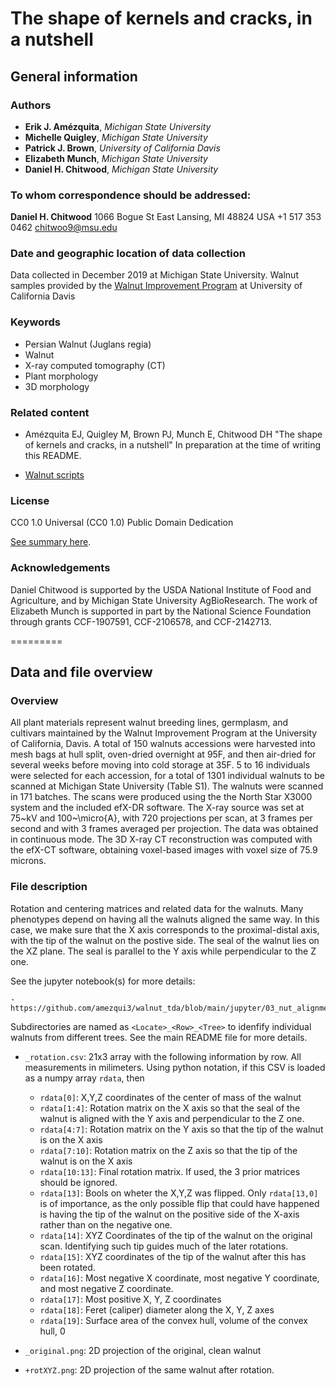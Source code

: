# The shape of kernels and cracks, in a nutshell

## General information

### Authors

- **Erik J. Amézquita**, _Michigan State University_
- **Michelle Quigley**, _Michigan State University_
- **Patrick J. Brown**, _University of California Davis_
- **Elizabeth Munch**, _Michigan State University_
- **Daniel H. Chitwood**, _Michigan State University_

### To whom correspondence should be addressed:

**Daniel H. Chitwood**
1066 Bogue St
East Lansing, MI 48824
USA
+1 517 353 0462
chitwoo9@msu.edu

### Date and geographic location of data collection

Data collected in December 2019 at Michigan State University. Walnut samples provided by the [Walnut Improvement Program](https://fruitsandnuts.ucdavis.edu/collaborators/california-walnut-board/reports) at University of California Davis

### Keywords

- Persian Walnut (Juglans regia)
- Walnut
- X-ray computed tomography (CT)
- Plant morphology
- 3D morphology

### Related content

- Amézquita EJ, Quigley M, Brown PJ, Munch E, Chitwood DH "The shape of kernels and cracks, in a nutshell" In preparation at the time of writing this README.

- [Walnut scripts](https://github.com/amezqui3/walnut_tda)

### License

CC0 1.0 Universal (CC0 1.0)
Public Domain Dedication 

[See summary here](https://creativecommons.org/publicdomain/zero/1.0/).

### Acknowledgements

Daniel Chitwood is supported by the USDA National Institute of Food and Agriculture, and by Michigan State University AgBioResearch. The work of Elizabeth Munch is supported in part by the National Science Foundation through grants CCF-1907591, CCF-2106578, and CCF-2142713.

=========

## Data and file overview

### Overview

All plant materials represent walnut breeding lines, germplasm, and cultivars maintained by the Walnut Improvement Program at the University of California, Davis. A total of 150 walnuts accessions were harvested into mesh bags at hull split, oven-dried overnight at 95F, and then air-dried for several weeks before moving into cold storage at 35F. 5 to 16 individuals were selected for each accession, for a total of 1301 individual walnuts to be scanned at Michigan State University (Table S1). The walnuts were scanned in 171 batches. The scans were produced using the the North Star X3000 system and the included efX-DR software. The X-ray source was set at 75~kV and 100~\micro{A}, with 720 projections per scan, at 3 frames per second and with 3 frames averaged per projection. The data was obtained in continuous mode. The 3D X-ray CT reconstruction was computed with the efX-CT software, obtaining voxel-based images with voxel size of 75.9 microns.

### File description

Rotation and centering matrices and related data for the walnuts. Many phenotypes depend on having all the walnuts aligned the same way. In this case, we make sure that the X axis corresponds to the proximal-distal axis, with the tip of the walnut on the postive side. The seal of the walnut lies on the XZ plane. The seal is parallel to the Y axis while perpendicular to the Z one. 

See the jupyter notebook(s) for more details:

```
- https://github.com/amezqui3/walnut_tda/blob/main/jupyter/03_nut_alignment.ipynb
```

Subdirectories are named as `<Locate>_<Row>_<Tree>` to idenfify individual walnuts from different trees. See the main README file for more details.

- `_rotation.csv`: 21x3 array with the following information by row. All measurements in milimeters. Using python notation, if this CSV is loaded as a numpy array `rdata`, then
    - `rdata[0]`: X,Y,Z coordinates of the center of mass of the walnut
    - `rdata[1:4]`: Rotation matrix on the X axis so that the seal of the walnut is aligned with the Y axis and perpendicular to the Z one.
    - `rdata[4:7]`: Rotation matrix on the Y axis so that the tip of the walnut is on the X axis
    - `rdata[7:10]`: Rotation matrix on the Z axis so that the tip of the walnut is on the X axis
    - `rdata[10:13]`: Final rotation matrix. If used, the 3 prior matrices should be ignored.
    - `rdata[13]`: Bools on wheter the X,Y,Z was flipped. Only `rdata[13,0]` is of importance, as the only possible flip that could have happened is having the tip of the walnut on the positive side of the X-axis rather than on the negative one.
    - `rdata[14]`: XYZ Coordinates of the tip of the walnut on the original scan. Identifying such tip guides much of the later rotations.
    - `rdata[15]`: XYZ coordinates of the tip of the walnut after this has been rotated.
    - `rdata[16]`: Most negative X coordinate, most negative Y coordinate, and most negative Z coordinate.
    - `rdata[17]`: Most positive X, Y, Z coordinates
    - `rdata[18]`: Feret (caliper) diameter along the X, Y, Z axes
    - `rdata[19]`: Surface area of the convex hull, volume of the convex hull, 0
    
- `_original.png`: 2D projection of the original, clean walnut

- `+rotXYZ.png`: 2D projection of the same walnut after rotation.
